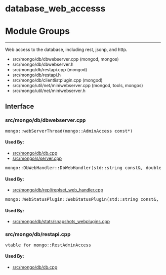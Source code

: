 # database\_web\_accesss

# Module Groups

-------------

Web access to the database, including rest, jsonp, and http.

- src/mongo/db/dbwebserver.cpp   (mongod, mongos)
- src/mongo/db/dbwebserver.h
- src/mongo/db/restapi.cpp   (mongod)
- src/mongo/db/restapi.h
- src/mongo/db/clientlistplugin.cpp   (mongod)
- src/mongo/util/net/miniwebserver.cpp   (mongod, tools, mongos)
- src/mongo/util/net/miniwebserver.h

## Interface


### src/mongo/db/dbwebserver.cpp

<pre>mongo::webServerThread(mongo::AdminAccess const*)</pre>

#### Used By:

- [src/mongo/db/db.cpp](../mongos\_and\_mongod\_mains)
- [src/mongo/s/server.cpp](../mongos\_and\_mongod\_mains)

<pre>mongo::DbWebHandler::DbWebHandler(std::string const&, double, bool)</pre>

#### Used By:

- [src/mongo/db/repl/replset\_web\_handler.cpp](../replication)

<pre>mongo::WebStatusPlugin::WebStatusPlugin(std::string const&, double, std::string const&)</pre>

#### Used By:

- [src/mongo/db/stats/snapshots\_webplugins.cpp](../utilities)

### src/mongo/db/restapi.cpp

<pre>vtable for mongo::RestAdminAccess</pre>

#### Used By:

- [src/mongo/db/db.cpp](../mongos\_and\_mongod\_mains)
